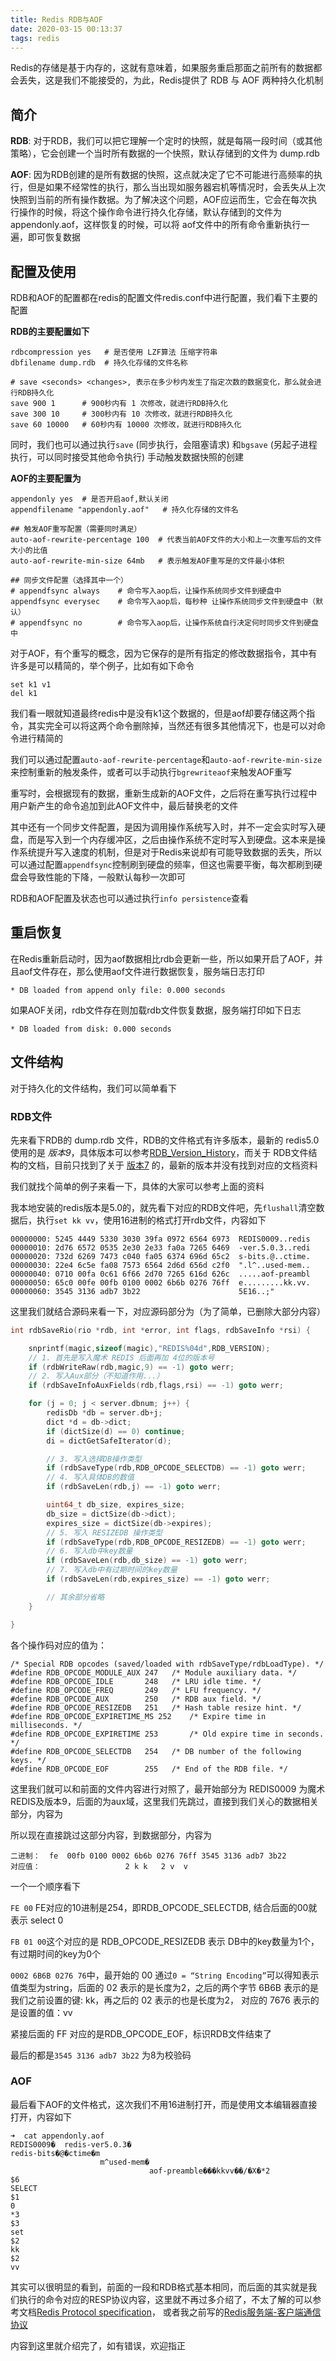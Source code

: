 ```yaml
---
title: Redis RDB与AOF
date: 2020-03-15 00:13:37
tags: redis
---
```


Redis的存储是基于内存的，这就有意味着，如果服务重启那面之前所有的数据都会丢失，这是我们不能接受的，为此，Redis提供了 RDB 与 AOF 两种持久化机制

## 简介

**RDB**:  对于RDB，我们可以把它理解一个定时的快照，就是每隔一段时间（或其他策略），它会创建一个当时所有数据的一个快照，默认存储到的文件为  dump.rdb

**AOF**: 因为RDB创建的是所有数据的快照，这点就决定了它不可能进行高频率的执行，但是如果不经常性的执行，那么当出现如服务器宕机等情况时，会丢失从上次快照到当前的所有操作数据。为了解决这个问题，AOF应运而生，它会在每次执行操作的时候，将这个操作命令进行持久化存储，默认存储到的文件为 appendonly.aof，这样恢复的时候，可以将 aof文件中的所有命令重新执行一遍，即可恢复数据

<!-- more -->

## 配置及使用

RDB和AOF的配置都在redis的配置文件redis.conf中进行配置，我们看下主要的配置

**RDB的主要配置如下**

```
rdbcompression yes   # 是否使用 LZF算法 压缩字符串
dbfilename dump.rdb  # 持久化存储的文件名称

# save <seconds> <changes>, 表示在多少秒内发生了指定次数的数据变化，那么就会进行RDB持久化
save 900 1      # 900秒内有 1 次修改，就进行RDB持久化
save 300 10     # 300秒内有 10 次修改，就进行RDB持久化
save 60 10000   # 60秒内有 10000 次修改，就进行RDB持久化
```

同时，我们也可以通过执行`save` (同步执行，会阻塞请求) 和`bgsave` (另起子进程执行，可以同时接受其他命令执行) 手动触发数据快照的创建



**AOF的主要配置为**

```
appendonly yes  # 是否开启aof,默认关闭
appendfilename "appendonly.aof"   # 持久化存储的文件名

## 触发AOF重写配置（需要同时满足）
auto-aof-rewrite-percentage 100  # 代表当前AOF文件的大小和上一次重写后的文件大小的比值
auto-aof-rewrite-min-size 64mb   # 表示触发AOF重写是的文件最小体积

## 同步文件配置（选择其中一个）
# appendfsync always    # 命令写入aop后，让操作系统同步文件到硬盘中
appendfsync everysec    # 命令写入aop后，每秒种 让操作系统同步文件到硬盘中（默认）
# appendfsync no        # 命令写入aop后，让操作系统自行决定何时同步文件到硬盘中

```

对于AOF，有个重写的概念，因为它保存的是所有指定的修改数据指令，其中有许多是可以精简的，举个例子，比如有如下命令

```
set k1 v1
del k1
```

我们看一眼就知道最终redis中是没有k1这个数据的，但是aof却要存储这两个指令，其实完全可以将这两个命令删除掉，当然还有很多其他情况下，也是可以对命令进行精简的

我们可以通过配置`auto-aof-rewrite-percentage`和`auto-aof-rewrite-min-size`来控制重新的触发条件，或者可以手动执行`bgrewriteaof`来触发AOF重写

重写时，会根据现有的数据，重新生成新的AOF文件，之后将在重写执行过程中用户新产生的命令追加到此AOF文件中，最后替换老的文件



其中还有一个同步文件配置，是因为调用操作系统写入时，并不一定会实时写入硬盘，而是写入到一个内存缓冲区，之后由操作系统不定时写入到硬盘。这本来是操作系统提升写入速度的机制，但是对于Redis来说却有可能导致数据的丢失，所以可以通过配置`appendfsync`控制刷到硬盘的频率，但这也需要平衡，每次都刷到硬盘会导致性能的下降，一般默认每秒一次即可



RDB和AOF配置及状态也可以通过执行`info persistence`查看



## 重启恢复

在Redis重新启动时，因为aof数据相比rdb会更新一些，所以如果开启了AOF，并且aof文件存在，那么使用aof文件进行数据恢复，服务端日志打印

`* DB loaded from append only file: 0.000 seconds`



如果AOF关闭，rdb文件存在则加载rdb文件恢复数据，服务端打印如下日志

`* DB loaded from disk: 0.000 seconds`





## 文件结构

对于持久化的文件结构，我们可以简单看下

### RDB文件

先来看下RDB的 dump.rdb 文件，RDB的文件格式有许多版本，最新的 redis5.0 使用的是 *版本9*，具体版本可以参考[RDB_Version_History](https://github.com/sripathikrishnan/redis-rdb-tools/blob/master/docs/RDB_Version_History.textile)，而关于 RDB文件结构的文档，目前只找到了关于 [版本7](https://github.com/sripathikrishnan/redis-rdb-tools/wiki/Redis-RDB-Dump-File-Format) 的，最新的版本并没有找到对应的文档资料

我们就找个简单的例子来看一下，具体的大家可以参考上面的资料

我本地安装的redis版本是5.0的，就先看下对应的RDB文件吧，先`flushall`清空数据后，执行`set kk vv`，使用16进制的格式打开rdb文件，内容如下

```
00000000: 5245 4449 5330 3030 39fa 0972 6564 6973  REDIS0009..redis
00000010: 2d76 6572 0535 2e30 2e33 fa0a 7265 6469  -ver.5.0.3..redi
00000020: 732d 6269 7473 c040 fa05 6374 696d 65c2  s-bits.@..ctime.
00000030: 22e4 6c5e fa08 7573 6564 2d6d 656d c2f0  ".l^..used-mem..
00000040: 0710 00fa 0c61 6f66 2d70 7265 616d 626c  .....aof-preambl
00000050: 65c0 00fe 00fb 0100 0002 6b6b 0276 76ff  e.........kk.vv.
00000060: 3545 3136 adb7 3b22                      5E16..;"
```

这里我们就结合源码来看一下，对应源码部分为（为了简单，已删除大部分内容）

```C
int rdbSaveRio(rio *rdb, int *error, int flags, rdbSaveInfo *rsi) {

    snprintf(magic,sizeof(magic),"REDIS%04d",RDB_VERSION);
    // 1. 首先是写入魔术 REDIS 后面再加 4位的版本号
    if (rdbWriteRaw(rdb,magic,9) == -1) goto werr;
    // 2. 写入Aux部分（不知道作用...）
    if (rdbSaveInfoAuxFields(rdb,flags,rsi) == -1) goto werr;

    for (j = 0; j < server.dbnum; j++) {
        redisDb *db = server.db+j;
        dict *d = db->dict;
        if (dictSize(d) == 0) continue;
        di = dictGetSafeIterator(d);

        // 3. 写入选择DB操作类型
        if (rdbSaveType(rdb,RDB_OPCODE_SELECTDB) == -1) goto werr;
        // 4. 写入具体DB的数值
        if (rdbSaveLen(rdb,j) == -1) goto werr;

        uint64_t db_size, expires_size;
        db_size = dictSize(db->dict);
        expires_size = dictSize(db->expires);
        // 5. 写入 RESIZEDB 操作类型
        if (rdbSaveType(rdb,RDB_OPCODE_RESIZEDB) == -1) goto werr;
        // 6. 写入db中key数量
        if (rdbSaveLen(rdb,db_size) == -1) goto werr;
        // 7. 写入db中有过期时间的key数量
        if (rdbSaveLen(rdb,expires_size) == -1) goto werr;

        // 其余部分省略
    }

}
```

各个操作码对应的值为：

```
/* Special RDB opcodes (saved/loaded with rdbSaveType/rdbLoadType). */
#define RDB_OPCODE_MODULE_AUX 247   /* Module auxiliary data. */
#define RDB_OPCODE_IDLE       248   /* LRU idle time. */
#define RDB_OPCODE_FREQ       249   /* LFU frequency. */
#define RDB_OPCODE_AUX        250   /* RDB aux field. */
#define RDB_OPCODE_RESIZEDB   251   /* Hash table resize hint. */
#define RDB_OPCODE_EXPIRETIME_MS 252    /* Expire time in milliseconds. */
#define RDB_OPCODE_EXPIRETIME 253       /* Old expire time in seconds. */
#define RDB_OPCODE_SELECTDB   254   /* DB number of the following keys. */
#define RDB_OPCODE_EOF        255   /* End of the RDB file. */
```

这里我们就可以和前面的文件内容进行对照了，最开始部分为 REDIS0009 为魔术 REDIS及版本9，后面的为aux域，这里我们先跳过，直接到我们关心的数据相关部分，内容为

所以现在直接跳过这部分内容，到数据部分，内容为

```
二进制：  fe  00fb 0100 0002 6b6b 0276 76ff 3545 3136 adb7 3b22
对应值：                   2 k k   2 v  v
```

一个一个顺序看下

`FE 00`  FE对应的10进制是254，即RDB_OPCODE_SELECTDB, 结合后面的00就表示 select 0

`FB 01 00`这个对应的是 RDB_OPCODE_RESIZEDB 表示 DB中的key数量为1个，有过期时间的key为0个

`0002 6B6B 0276 76`中，最开始的 00 通过`0 = “String Encoding”`可以得知表示值类型为string，后面的 02 表示的是长度为2，之后的两个字节 6B6B 表示的是我们之前设置的键: kk，再之后的 02 表示的也是长度为2， 对应的 7676 表示的是设置的值：vv

紧接后面的 FF 对应的是RDB_OPCODE_EOF，标识RDB文件结束了

最后的都是`3545 3136 adb7 3b22` 为8为校验码



### AOF

最后看下AOF的文件格式，这次我们不用16进制打开，而是使用文本编辑器直接打开，内容如下

```
➜  cat appendonly.aof
REDIS0009�	redis-ver5.0.3�
redis-bits�@�ctime�m
                    m^used-mem�
                               aof-preamble���kkvv��/�X�*2
$6
SELECT
$1
0
*3
$3
set
$2
kk
$2
vv
```

其实可以很明显的看到，前面的一段和RDB格式基本相同，而后面的其实就是我们执行的命令对应的RESP协议内容，这里就不再过多介绍了，不太了解的可以参考文档[Redis Protocol specification](https://redis.io/topics/protocol)， 或者我之前写的[Redis服务端-客户端通信协议](https://zhengw-tech.com/2019/06/08/redis-resp/)



内容到这里就介绍完了，如有错误，欢迎指正


